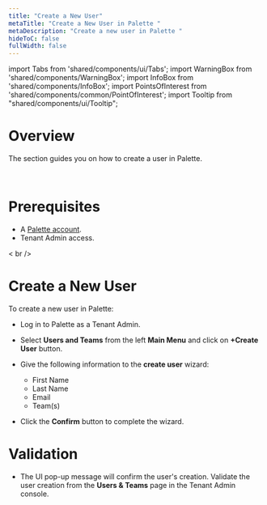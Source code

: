 ```yaml
---
title: "Create a New User"
metaTitle: "Create a New User in Palette "
metaDescription: "Create a new user in Palette "
hideToC: false
fullWidth: false
---
```


import Tabs from 'shared/components/ui/Tabs';
import WarningBox from 'shared/components/WarningBox';
import InfoBox from 'shared/components/InfoBox';
import PointsOfInterest from 'shared/components/common/PointOfInterest';
import Tooltip from "shared/components/ui/Tooltip";



# Overview

The section guides you on how to create a user in Palette.

<br />

# Prerequisites 

- A [Palette account](https://console.spectrocloud.com).
- Tenant Admin access.

< br />

# Create a New User

To create a new user in Palette:

* Log in to Palette as a Tenant Admin.


* Select **Users and Teams** from the left **Main Menu** and click on **+Create User** button.


* Give the following information to the  **create user** wizard:
   * First Name
   * Last Name
   * Email
   * Team(s) 


* Click the **Confirm** button to complete the wizard.
  

# Validation

* The UI pop-up message will confirm the user's creation. Validate the user creation from the **Users & Teams** page in the Tenant Admin console.
